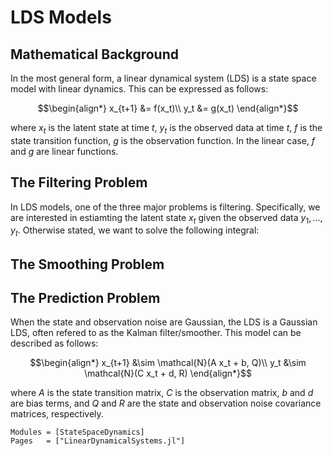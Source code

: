 # LDS Models

## Mathematical Background

In the most general form, a linear dynamical system (LDS) is a state space model with linear dynamics. This can be expressed as follows:

```math
\begin{align*}
x_{t+1} &= f(x_t)\\
y_t &= g(x_t)
\end{align*}
```

where $x_t$ is the latent state at time $t$, $y_t$ is the observed data at time $t$, $f$ is the state transition function, $g$ is the observation function. In the linear case, $f$ and $g$ are linear functions. 

## The Filtering Problem

In LDS models, one of the three major problems is filtering. Specifically, we are interested in estiamting the latent state $x_t$ given the observed data $y_1, \ldots, y_t$. Otherwise stated, we want to solve the following integral:


## The Smoothing Problem

## The Prediction Problem


When the state and observation noise are Gaussian, the LDS is a Gaussian LDS, often refered to as the Kalman filter/smoother. This model can be described as follows:

```math
\begin{align*}
x_{t+1} &\sim \mathcal{N}(A x_t + b, Q)\\
y_t &\sim \mathcal{N}(C x_t + d, R) 
\end{align*}
```

where $A$ is the state transition matrix, $C$ is the observation matrix, $b$ and $d$ are bias terms, and $Q$ and $R$ are the state and observation noise covariance matrices, respectively.



```@autodocs
Modules = [StateSpaceDynamics]
Pages   = ["LinearDynamicalSystems.jl"]
```